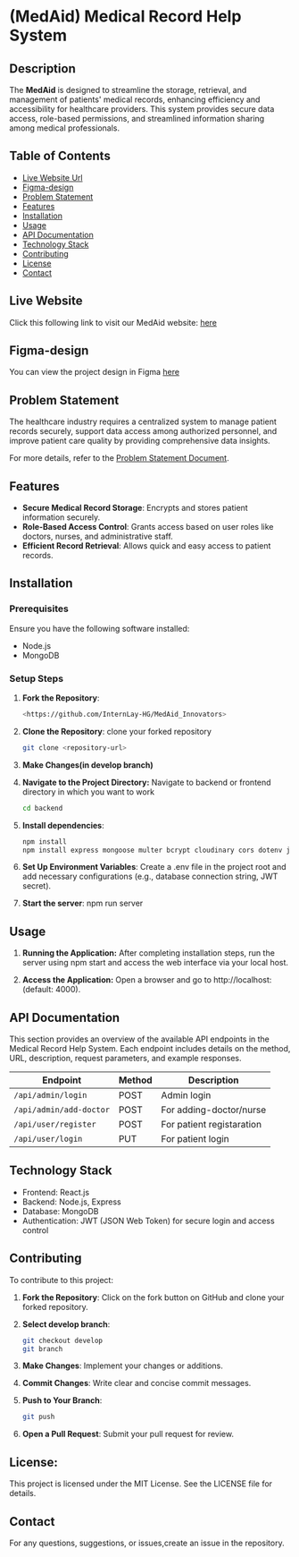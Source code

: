 # (MedAid) Medical Record Help System

## Description
The **MedAid** is designed to streamline the storage, retrieval, and management of patients' medical records, enhancing efficiency and accessibility for healthcare providers. This system provides secure data access, role-based permissions, and streamlined information sharing among medical professionals.

## Table of Contents
- [Live Website Url](#deployment)
- [Figma-design](#figma-design)
- [Problem Statement](#problem-statement)
- [Features](#features)
- [Installation](#installation)
- [Usage](#usage)
- [API Documentation](#api-documentation)
- [Technology Stack](#technology-stack)
- [Contributing](#contributing)
- [License](#license)
- [Contact](#contact)

## Live Website
Click this following link to visit our MedAid website: [here](https://medaid-frontend.onrender.com/)

## Figma-design
You can view the project design in Figma [here](https://www.figma.com/design/huGWLLeXqRMV6y9IEQ27Me/Medaid--UI-Design?node-id=0-1&node-type=canvas&t=kWeYV5yBga8QQHTM-0)

## Problem Statement
The healthcare industry requires a centralized system to manage patient records securely, support data access among authorized personnel, and improve patient care quality by providing comprehensive data insights.

For more details, refer to the [Problem Statement Document](https://github.com/InternLay-HG/Problem-Statements/blob/main/P10%20%20%20%20Medical-Record-Help-System-srs.md).

## Features
- **Secure Medical Record Storage**: Encrypts and stores patient information securely.
- **Role-Based Access Control**: Grants access based on user roles like doctors, nurses, and administrative staff.
- **Efficient Record Retrieval**: Allows quick and easy access to patient records.

## Installation

### Prerequisites
Ensure you have the following software installed:
- Node.js
- MongoDB

### Setup Steps
1. **Fork the Repository**:
   ```bash
   <https://github.com/InternLay-HG/MedAid_Innovators>

2. **Clone the Repository**:
   clone your forked repository
   ```bash
   git clone <repository-url>

3. **Make Changes(in develop branch)**

4. **Navigate to the Project Directory:**
    Navigate to backend or frontend directory in which you want to work 
    ```bash
    cd backend

5. **Install dependencies**:
    ```bash
    npm install
    npm install express mongoose multer bcrypt cloudinary cors dotenv jsonwebtoken nodemon validator

6. **Set Up Environment Variables**:
    Create a .env file in the project root and add necessary configurations (e.g., database connection string, JWT secret).

7. **Start the server**:
    npm run server

## Usage

1. **Running the Application:**
    After completing installation steps, run the server using npm start and access the web interface via your local host.

1. **Access the Application:**
    Open a browser and go to http://localhost:<PORT> (default: 4000).

## API Documentation

This section provides an overview of the available API endpoints in the Medical Record Help System. Each endpoint includes details on the method, URL, description, request parameters, and example responses.

| Endpoint                   | Method | Description                               |
|----------------------------|--------|-------------------------------------------|
| `/api/admin/login`         | POST   | Admin login                               |
| `/api/admin/add-doctor`    | POST   | For adding-doctor/nurse                   |
| `/api/user/register`       | POST   | For patient registaration                 |
| `/api/user/login`          | PUT    | For patient login                         |

## Technology Stack

- Frontend: React.js
- Backend: Node.js, Express
- Database: MongoDB
- Authentication: JWT (JSON Web Token) for secure login and access control

## Contributing

To contribute to this project:
1. **Fork the Repository**: Click on the fork button on GitHub and clone your forked repository.

2. **Select develop branch**:
    ```bash
    git checkout develop
    git branch

3. **Make Changes**:  Implement your changes or additions.

4. **Commit Changes**: Write clear and concise commit messages.

5. **Push to Your Branch**: 
    ```bash
    git push

6. **Open a Pull Request**:
    Submit your pull request for review.

## License:
  This project is licensed under the MIT License. See the LICENSE file for details.

## Contact
  For any questions, suggestions, or issues,create an issue in the repository.
